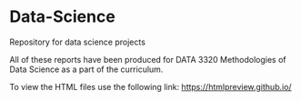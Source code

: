 # Data-Science
Repository for data science projects

All of these reports have been produced for DATA 3320 Methodologies of Data Science as a part of the curriculum. 

To view the HTML files use the following link: https://htmlpreview.github.io/

